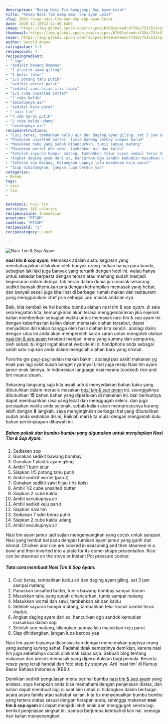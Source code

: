 ```yaml
---
description: "Resep Nasi Tim &amp;amp; Sop Ayam Lezat"
title: "Resep Nasi Tim &amp;amp; Sop Ayam Lezat"
slug: 3092-resep-nasi-tim-and-amp-sop-ayam-lezat
date: 2020-12-10T12:42:49.648Z
image: https://img-global.cpcdn.com/recipes/b7001edaedc4f29b/751x532cq70/nasi-tim-sop-ayam-foto-resep-utama.jpg
thumbnail: https://img-global.cpcdn.com/recipes/b7001edaedc4f29b/751x532cq70/nasi-tim-sop-ayam-foto-resep-utama.jpg
cover: https://img-global.cpcdn.com/recipes/b7001edaedc4f29b/751x532cq70/nasi-tim-sop-ayam-foto-resep-utama.jpg
author: Harold Adams
ratingvalue: 3.3
reviewcount: 4
recipeingredient:
- " sop"
- "sedikit bawang bombay"
- "1 plastik ayam giling"
- "1 butir telur"
- "1/5 potong tahu putih"
- "sedikit wortel parut"
- "sedikit sawi hijau iris tipis"
- "1/2 cube unsalted butter"
- "2 cube kaldu"
- "secukupnya air"
- "sedikit keju parut"
- " nasi tim"
- "7 sdm beras putih"
- "2 cube kaldu udang"
- "secukupnya air"
recipeinstructions:
- "Cuci beras, tambahkan kaldu air dan daging ayam giling. set 3 jam sampai matang"
- "Panaskan unsalted butter, tumis bawang bombay sampai harum"
- "Masukkan tahu yang sudah dihancurkan, tumis sampai matang"
- "Masukkan wortel dan sawi, tambahkan air dan kaldu"
- "Setelah sayuran hampir matang, tambahkan telur kocok sambil terus diaduk."
- "Angkat daging ayam dari sc, hancurkan dgn sendok kemudian masukkan dalam sop"
- "Setelah sop matang, hilangkan uapnya lalu masukkan keju parut"
- "Siap dihidangkan, jangan lupa berdoa yaa"
categories:
- Resep
tags:
- nasi
- tim
- 

katakunci: nasi tim  
nutrition: 165 calories
recipecuisine: Indonesian
preptime: "PT10M"
cooktime: "PT55M"
recipeyield: "2"
recipecategory: Lunch

---
```



![Nasi Tim &amp; Sop Ayam](https://img-global.cpcdn.com/recipes/b7001edaedc4f29b/751x532cq70/nasi-tim-sop-ayam-foto-resep-utama.jpg)

<b><i>nasi tim &amp; sop ayam</i></b>, Memasak adalah suatu kegiatan yang membahagiakan dilakukan oleh banyak orang. bukan hanya para bunda, sebagian laki laki juga banyak yang tertarik dengan hobi ini. walau hanya untuk sekedar berpesta dengan teman atau memang sudah menjadi kegemaran dalam dirinya. tak heran dalam dunia juru masak sekarang sedikit banyak ditemukan pria dengan ketrampilan memasak yang hebat, dan banyak sekali juga kita lihat di berbagai rumah makan dan restaurant yang menggunakan chef pria sebagai juru masak andalan nya.

Baik, kita kembali ke hal bumbu bumbu olahan <i>nasi tim &amp; sop ayam</i>. di sela sela kegiatan kita, kemungkinan akan terasa menggembirakan jika sejenak kalian memberikan sebagian waktu untuk memasak nasi tim &amp; sop ayam ini. dengan keberhasilan kalian dalam memasak olahan tersebut, dapat menjadikan diri kalian bangga oleh hasil olahan kita sendiri. apalagi disini dengan situs ini anda akan memperoleh saran saran untuk mengolah olahan <u>nasi tim &amp; sop ayam</u> tersebut menjadi menu yang yummy dan sempurna, oleh sebab itu ingat ingat alamat website ini di handphone anda sebagai salah satu rujukan anda dalam mengolah olahan baru yang nikmat.

Favorite gw pagi-pagi selain makan bakmi, apalagi pas sakit! makanan yg enak pas lagi sakit susah banget nyarinya! Lihat juga resep Nasi tim ayam jamur enak lainnya. In Indonesian language nasi means (cooked) rice and tim means steam.


Sekarang langsung saja kita awali untuk menyediakan bahan baku yang dibutuhkan dalam meracik masakan <u><i>nasi tim &amp; sop ayam</i></u> ini. seenggaknya dibutuhkan <b>15</b> bahan bahan yang diperlukan di makanan ini. biar berikutnya dapat membuahkan rasa yang lezat dan menggugah selera. dan juga persiapkan waktu anda sejenak, sebab kalian akan memprosesnya kurang lebih dengan <b>8</b> langkah. saya menginginkan berbagai hal yang dibutuhkan sudah anda sediakan disini, Baiklah mari kita mulai dengan mengamati dulu bahan perlengkapan dibawah ini.

<!--inarticleads1-->

##### Bahan pokok dan bumbu-bumbu yang digunakan untuk menyiapkan Nasi Tim &amp; Sop Ayam:

1. Sediakan  sop
1. Gunakan sedikit bawang bombay
1. Gunakan 1 plastik ayam giling
1. Ambil 1 butir telur
1. Siapkan 1/5 potong tahu putih
1. Ambil sedikit wortel (parut)
1. Gunakan sedikit sawi hijau (iris tipis)
1. Ambil 1/2 cube unsalted butter
1. Siapkan 2 cube kaldu
1. Ambil secukupnya air
1. Ambil sedikit keju parut
1. Siapkan  nasi tim
1. Sediakan 7 sdm beras putih
1. Siapkan 2 cube kaldu udang
1. Ambil secukupnya air


Nasi tim ayam jamur jadi sajian mengenyangkan yang cocok untuk sarapan. Nasi yang lembut berpadu dengan tumisan ayam jamur yang gurih dan nikmat. Chicken and rice are cooked in seasoning and then steamed in a bowl and then inverted into a plate for its dome-shape presentation. Rice can be steamed on the stove or Instant Pot pressure cooker. 

<!--inarticleads2-->

##### Tata cara membuat Nasi Tim &amp; Sop Ayam:

1. Cuci beras, tambahkan kaldu air dan daging ayam giling. set 3 jam sampai matang
1. Panaskan unsalted butter, tumis bawang bombay sampai harum
1. Masukkan tahu yang sudah dihancurkan, tumis sampai matang
1. Masukkan wortel dan sawi, tambahkan air dan kaldu
1. Setelah sayuran hampir matang, tambahkan telur kocok sambil terus diaduk.
1. Angkat daging ayam dari sc, hancurkan dgn sendok kemudian masukkan dalam sop
1. Setelah sop matang, hilangkan uapnya lalu masukkan keju parut
1. Siap dihidangkan, jangan lupa berdoa yaa


Nasi tim ayam biasanya diasosiasikan dengan menu makan paginya orang yang sedang kurang sehat. Padahal tidak semestinya demikian, karena nasi tim juga sebetulnya cocok dinikmati siapa saja. Sebuah blog tentang makanan dan proses memasak yang diperuntukkan bagi pemula. Beserta resep yang teruji handal dan foto step by stepnya. Arti &#39;nasi tim&#39; di Kamus Besar Bahasa Indonesia (KBBI). 

Demikian sedikit pengulasan menu perihal bumbu <u>nasi tim &amp; sop ayam</u> yang endess. saya harapkan anda bisa memahami dengan penjelasan diatas, dan kalian dapat membuat lagi di saat lain untuk di hidangkan dalam berbagai acara acara family atau sahabat kalian. kita bs menyesuaikan bumbu bumbu yang tertera diatas sesuai dengan harapan anda, sehingga makanan <b>nasi tim &amp; sop ayam</b> ini dapat menjadi lebih enak dan menggugah selera lagi. berikut penjelasan singkat ini, sampai berjumpa kembali di lain hal. semoga hari kalian menyenangkan.
